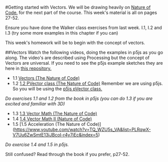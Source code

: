 #Getting started with Vectors.
We will be drawing heavily on [Nature of Code.](http://natureofcode.com/) for the next part of the course. This week's material is all on pages 27-52.

Ensure you have done the Walker class exercises from last week. I.1, I.2 and I.3 (try some more examples in this chapter if you can)

This week's homework will be to begin with the concept of vectors.

##Vectors
Watch the following videos, doing the examples in p5js as you go along. The video's are described using Processing but the concept of Vectors are universal.
If you need to see the p5js example sketches they are here in [this repository.](https://github.com/shiffman/The-Nature-of-Code-Examples-p5.js/tree/master/chp01_vectors)

* 1.1 [Vectors (The Nature of Code)](https://vimeo.com/58734251)
* 1.2 [1.2 PVector class (The Nature of Code)](https://www.youtube.com/watch?v=7nTLzLf7jUg) Remember we are using p5js. So you will be using the [p5js pVector class.](http://p5js.org/reference/#/p5.Vector)

*Do exercises 1.1 and 1.2 from the book in p5js (you can do 1.3 if you are excited and familiar with 3D)*

* 1.3 [1.3 Vector Math (The Nature of Code)](https://www.youtube.com/watch?v=s6b1_3bNCxk)
* 1.4 [1.4 Vector Math II (Nature of Code)](https://www.youtube.com/watch?v=uHusbFmq-4I)
* 1.5 [1.5 Acceleration (The Nature of Code)] (https://www.youtube.com/watch?v=TQ_WZU5s_VA&list=PLRqwX-V7Uu6ZwSmtE13iJBcoI-r4y7iEc&index=5)

*Do exercise 1.4 and 1.5 in p5js.*

Still confused? Read through the book if you prefer, p27-52.

